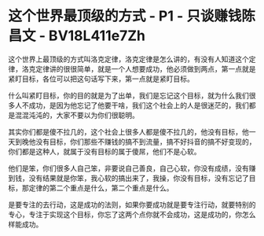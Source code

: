 # 这个世界最顶级的方式 - P1 - 只谈赚钱陈昌文 - BV18L411e7Zh

这个世界上最顶级的方式叫洛克定律，洛克定律是怎么讲的，有没有人知道这个定律，洛克定律讲的很很简单，就是一个人想要成功，他必须做到两点，第一点就是紧盯目标，各位可以把这句话写下来，第一点就是紧盯目标。

什么叫紧盯目标，你的目的就是为了出单，我们是忘记这个目标，就为什么我们很多人不成功，是因为他忘记了他要干啥，我们这个社会上的人是很迷茫的，我们都是混混沌沌的，大家不要以为你们很聪明。

其实你们都是傻不拉几的，这个社会上很多人都是傻不拉几的，他没有目标，他一天到晚他没有目标，你们那些不赚钱的搞不到流量，搞不好抖音的搞不好变现的，你们都是这种人，就属于没有目标的属于傻屌，他们不是心软。

他们是笨，你们很多人自己笨，非要说自己善良，自己心软，你没有成绩，没有赚到钱，没有结果就是你笨，我心软的搞出来了，我操，你没有目标，没有忘记了目标，那定律的第二个重点是什么，第二个重点是什么。

是要专注的去行动，这是成功的法则，如果你要成功就是要专注行动，就要特别的专心，专注于实现这个目标，你忘了这两个点你就不会成功，这是成功的，你怎么样能成功。

